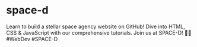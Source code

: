 # space-d
Learn to build a stellar space agency website on GitHub! Dive into HTML, CSS &amp; JavaScript with our comprehensive tutorials. Join us at SPACE-D! 🚀✨ #WebDev #SPACE-D
